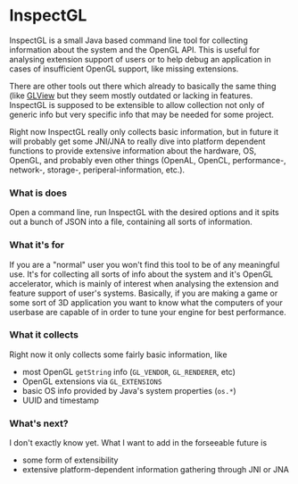 # InspectGL 
InspectGL is a small Java based command line tool for collecting information about the system and the OpenGL API.
This is useful for analysing extension support of users or to help debug an application in cases of insufficient OpenGL support, like missing extensions.

There are other tools out there which already to basically the same thing (like [GLView](http://www.realtech-vr.com/glview/) but they seem mostly outdated or lacking in features.
InspectGL is supposed to be extensible to allow collection not only of generic info but very specific info that may be needed for some project.

Right now InspectGL really only collects basic information, but in future it will probably get some JNI/JNA to really dive into platform dependent functions to provide extensive information
about the hardware, OS, OpenGL, and probably even other things (OpenAL, OpenCL, performance-, network-, storage-, periperal-information, etc.).

### What is does
Open a command line, run InspectGL with the desired options and it spits out a bunch of JSON into a file, containing all sorts of information.

### What it's for
If you are a "normal" user you won't find this tool to be of any meaningful use. It's for collecting all sorts of info about the system and it's OpenGL accelerator, which is mainly of interest
when analysing the extension and feature support of user's systems. Basically, if you are making a game or some sort of 3D application
you want to know what the computers of your userbase are capable of in order to tune your engine for best performance.

### What it collects
Right now it only collects some fairly basic information, like
* most OpenGL `getString` info (`GL_VENDOR`, `GL_RENDERER`, etc)
* OpenGL extensions via `GL_EXTENSIONS`
* basic OS info provided by Java's system properties (`os.*`)
* UUID and timestamp

### What's next?
I don't exactly know yet. What I want to add in the forseeable future is
* some form of extensibility
* extensive platform-dependent information gathering through JNI or JNA
